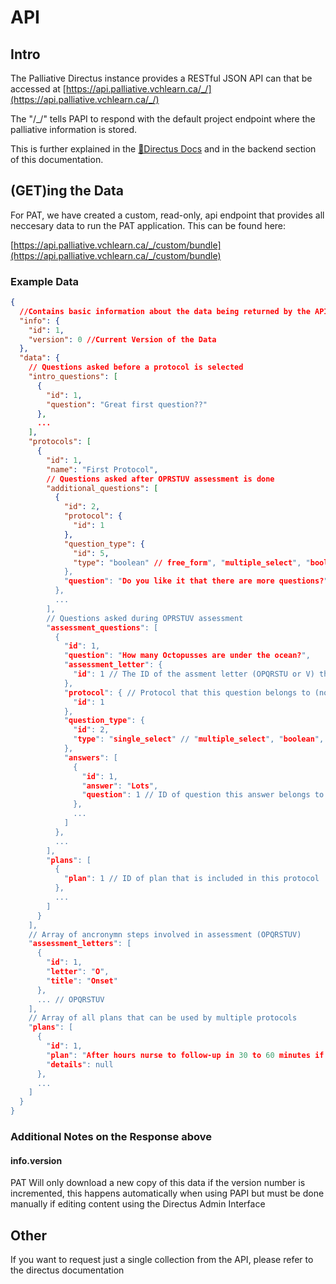 # API

## Intro

The Palliative Directus instance provides a RESTful JSON API can that be accessed at [https://api.palliative.vchlearn.ca/_/](https://api.palliative.vchlearn.ca/_/)

The "/_/" tells PAPI to respond with the default project endpoint where the palliative information is stored.

This is further explained in the [🐰Directus Docs](https://docs.directus.io/api/reference.html#introduction) and in the backend section of this documentation.
    
## (GET)ing the Data

For PAT, we have created a custom, read-only, api endpoint that provides all neccesary data to run the PAT application.  This can be found here:

[https://api.palliative.vchlearn.ca/_/custom/bundle](https://api.palliative.vchlearn.ca/_/custom/bundle)

### Example Data
```json
{
  //Contains basic information about the data being returned by the API
  "info": {
    "id": 1,
    "version": 0 //Current Version of the Data
  },
  "data": {
    // Questions asked before a protocol is selected
    "intro_questions": [
      {
        "id": 1,
        "question": "Great first question??"
      },
      ...
    ],
    "protocols": [
      {
        "id": 1,
        "name": "First Protocol",
        // Questions asked after OPRSTUV assessment is done
        "additional_questions": [
          {
            "id": 2,
            "protocol": {
              "id": 1
            },
            "question_type": {
              "id": 5,
              "type": "boolean" // free_form", "multiple_select", "boolean", "single_select" or "scale"
            },
            "question": "Do you like it that there are more questions?"
          },
          ...
        ],
        // Questions asked during OPRSTUV assessment
        "assessment_questions": [
          {
            "id": 1,
            "question": "How many Octopusses are under the ocean?",
            "assessment_letter": {
              "id": 1 // The ID of the assment letter (OPQRSTU or V) that this assessment question belongs to
            },
            "protocol": { // Protocol that this question belongs to (not really useful)
              "id": 1
            },
            "question_type": {
              "id": 2,
              "type": "single_select" // "multiple_select", "boolean", "single_select" or "scale"
            },
            "answers": [
              {
                "id": 1,
                "answer": "Lots",
                "question": 1 // ID of question this answer belongs to (not really useful)
              },
              ...
            ]
          },
          ...
        ],
        "plans": [
          {
            "plan": 1 // ID of plan that is included in this protocol
          },
          ...
        ]
      }
    ],
    // Array of ancronymn steps involved in assessment (OPQRSTUV)
    "assessment_letters": [
      {
        "id": 1,
        "letter": "O",
        "title": "Onset"
      },
      ... // OPQRSTUV
    ],
    // Array of all plans that can be used by multiple protocols
    "plans": [
      {
        "id": 1,
        "plan": "After hours nurse to follow-up in 30 to 60 minutes if symptom management",
        "details": null
      },
      ...
    ]
  }
}
```
### Additional Notes on the Response above

#### info.version
PAT Will only download a new copy of this data if the version number is incremented, this happens automatically when using PAPI but must be done manually if editing content using the Directus Admin Interface



## Other
If you want to request just a single collection from the API, please refer to the directus documentation